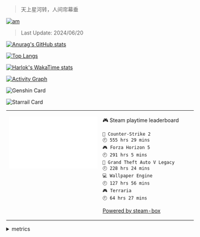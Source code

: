> 天上星河转，人间帘幕垂

[![am][am-logo]][am-url]
> Last Update: 2024/06/20

[![Anurag's GitHub stats][stat]][github-url]

[![Top Langs][lang]][github-url]

[![Harlok's WakaTime stats][waka]][github-url]

[![Activity Graph][graph]][github-url]

![Genshin Card][genshin-card]

![Starrail Card][starrail-card]

<table>
<tr>
<td style="vertical-align: top;width: 50%">

[![GitHub Stats][stats-src]][stats-href]

</td>
<td style="vertical-align: top;width: 50%">

<!-- steam-box start -->
🎮 Steam playtime leaderboard
```text
🔫 Counter-Strike 2                 🕘 555 hrs 29 mins
🎮 Forza Horizon 5                  🕘 291 hrs 5 mins
🚓 Grand Theft Auto V Legacy        🕘 228 hrs 24 mins
💻 Wallpaper Engine                 🕘 127 hrs 56 mins
🎮 Terraria                         🕘 64 hrs 27 mins
```
<!-- Powered by https://github.com/YouEclipse/steam-box . -->
<!-- steam-box end -->

[Powered by steam-box](https://github.com/YouEclipse/steam-box)

</td>
</tr>
</table>

<details>
  <summary>metrics</summary>

![](github-metrics.svg)
</details>

[github-logo]:https://img.shields.io/badge/-GitHub-black?logo=GitHub&style=flat-square

[github-url]:https://github.com/qhy040404

[am-logo]:https://img.shields.io/badge/Apple%20Music-Playlist-FA243C?logo=applemusic&logoColor=white&style=flat-square

[am-url]:https://music.apple.com/cn/playlist/favorite-songs/pl.u-doUdaBmbR

[stats-href]:https://github.com/qhy040404/github-stats

[stats-src]:https://raw.githubusercontent.com/qhy040404/github-stats/master/generated/overview.svg#gh-dark-mode-only

[stat]:https://github-readme-stats-qhy040404.vercel.app/api?username=qhy040404&count_private=true&include_all_commits=true&show_icons=true&theme=dark

[lang]:https://github-readme-stats-qhy040404.vercel.app/api/top-langs/?username=qhy040404&layout=compact&theme=dark&card_width=448&langs_count=10&exclude_repo=unlock-music&hide=inno%20setup

[waka]:https://github-readme-stats-qhy040404.vercel.app/api/wakatime?username=qhy040404&theme=dark&layout=compact

[graph]:https://github-readme-activity-graph-qhy040404.vercel.app/graph?username=qhy040404&theme=react-dark

[genshin-card]:https://hoyocard.qhy04.com/gs/detail/rand/318490747.png

[starrail-card]:https://hoyocard.qhy04.com/sr/detail/rand/318490747.png
